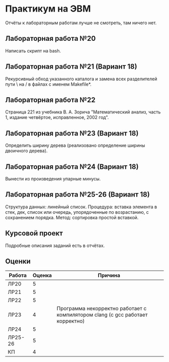 # Практикум на ЭВМ

Отчёты к лабораторным работам лучше не смотреть, там ничего нет.

## Лабораторная работа №20

Написать скрипт на bash.

## Лабораторная работа №21 (Вариант 18)

Рекурсивный обход указанного каталога и замена всех разделителей пути \ на / в файлах с именем Makefile*.

## Лабораторная работа №22

Страница 221 из учебника В. А. Зорича "Математический анализ, часть 1, издание четвёртое, исправленное, 2002 год".

## Лабораторная работа №23 (Вариант 18)

Определить ширину дерева (реализовано определение ширины двоичного дерева).

## Лабораторная работа №24 (Вариант 18)

Вынести из произведения упарные минусы.

## Лабораторная работа №25-26 (Вариант 18)

Структура данных: линейный список.
Процедура: вставка элемента в стек, дек, список или очередь, упорядоченные по возрастанию, с сохранением порядка.
Метод: сортировка простой вставкой.

## Курсовой проект

Подробные описания заданий есть в отчётах.

## Оценки

| Работа        | Оценка       |  Причина      |
|---------------|--------------|---------------|
|ЛР20           |5||
|ЛР21           |5||
|ЛР22           |5||
|ЛР23           |4|Программа некорректно работает с компилятором clang (с gcc работает корректно)|
|ЛР24           |5||
|ЛР25-26        |5||
|КП             |4||
